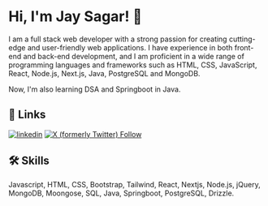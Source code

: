
# Hi, I'm Jay Sagar! 👋

I am a full stack web developer with a strong passion for creating cutting-edge and user-friendly web applications. I have experience in both front-end and back-end development, and I am proficient in a wide range of programming languages and frameworks such as HTML, CSS, JavaScript, React, Node.js, Next.js, Java, PostgreSQL and MongoDB.

Now, I'm also learning DSA and Springboot in Java.
## 🔗 Links

[![linkedin](https://img.shields.io/badge/linkedin-0A66C2?style=for-the-badge&logo=linkedin&logoColor=white)](https://www.linkedin.com/in/jaysagar/)
[![X (formerly Twitter) Follow](https://img.shields.io/twitter/follow/:user)](https://x.com/p1ayjay)


## 🛠 Skills
Javascript, HTML, CSS, Bootstrap, Tailwind, React, Nextjs, Node.js, jQuery, MongoDB,
Moongose, SQL, Java, Springboot, PostgreSQL, Drizzle.

